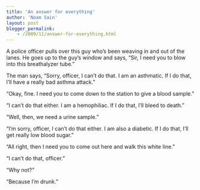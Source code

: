 ```yaml
---
title: 'An answer for everything'
author: 'Noam Sain'
layout: post
blogger_permalink:
    - /2009/11/answer-for-everything.html
---
```


A police officer pulls over this guy who’s been weaving in and out of the lanes. He goes up to the guy’s window and says, “Sir, I need you to blow into this breathalyzer tube.”  
  
The man says, “Sorry, officer, I can’t do that. I am an asthmatic. If I do that, I’ll have a really bad asthma attack.”

“Okay, fine. I need you to come down to the station to give a blood sample.”

“I can’t do that either. I am a hemophiliac. If I do that, I’ll bleed to death.”

“Well, then, we need a urine sample.”

“I’m sorry, officer, I can’t do that either. I am also a diabetic. If I do that, I’ll get really low blood sugar.”

“All right, then I need you to come out here and walk this white line.”

“I can’t do that, officer.”

“Why not?”

“Because I’m drunk.”